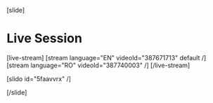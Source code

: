[slide]
# Live Session

[live-stream]
[stream language="EN" videoId="387671713" default /]
[stream language="RO" videoId="387740003"  /]
[/live-stream]

[slido id="5faavvrx" /]

[/slide]